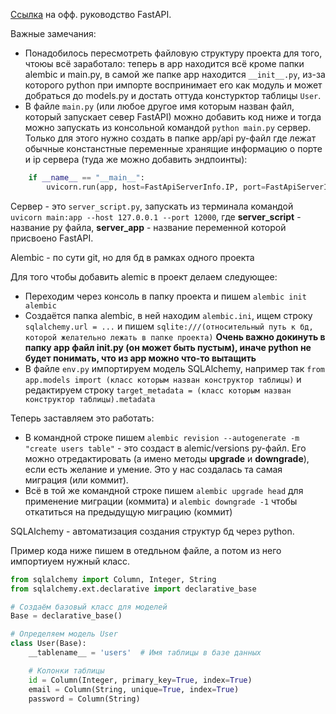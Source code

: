 [Ссылка](https://fastapi.tiangolo.com/ru/tutorial/first-steps/) на офф. руководство FastAPI.

Важные замечания:
- Понадобилось пересмотреть файловую структуру проекта для того, чтоюы всё заработало: теперь в app находится всё кроме папки alembic и main.py, в самой же папке app находится ```__init__.py```, из-за которого python при импорте воспринимает его как модуль и может добраться до models.py и достать оттуда констурктор таблицы ```User```.
- В файле ```main.py``` (или любое другое имя которым назван файл, который запускает север FastAPI) можно добавить код ниже и тогда можно запускать из консольной командой ```python main.py``` сервер. Только для этого нужно создать в папке app/api py-файл где лежат обычные констанстные переменные хранящие информацию о порте и ip сервера (туда же можно добавить эндпоинты):
```python
    if __name__ == "__main__":
        uvicorn.run(app, host=FastApiServerInfo.IP, port=FastApiServerInfo.PORT)
```

Сервер - это ```server_script.py```, запускать из терминала командой ```uvicorn main:app --host 127.0.0.1 --port 12000```, где **server_script** - название py файла, **server_app** - название переменной которой присвоено FastAPI.

Alembic - по сути git, но для бд в рамках одного проекта

Для того чтобы добавить alemic в проект делаем следующее:
- Переходим через консоль в папку проекта и пишем ```alembic init alembic```
- Создаётся папка alembic, в ней находим ```alembic.ini```, ищем строку ```sqlalchemy.url = ...``` и пишем ```sqlite:///(относительный путь к бд, которой желательно лежать в папке проекта)```
**Очень важно докинуть в папку app файл __init__.py (он может быть пустым), иначе python не будет понимать, что из app можно что-то вытащить**
- В файле ```env.py``` импортируем модель SQLAlchemy, например так ```from app.models import (класс которым назван конструктор таблицы)``` и редактируем строку ```target_metadata = (класс которым назван конструктор таблицы).metadata```

Теперь заставляем это работать:
- В командной строке пишем ```alembic revision --autogenerate -m "create users table"``` - это создаст в alemic/versions py-файл. Его можно отредактировать (а имено методы **upgrade** и **downgrade**), если есть желание и умение. Это у нас создалась та самая миграция (или коммит).
- Всё в той же командной строке пишем ```alembic upgrade head``` для применение миграции (коммита) и ```alembic downgrade -1``` чтобы откатиться на предыдущую миграцию (коммит) 

SQLAlchemy - автоматизация создания структур бд через python.

Пример кода ниже пишем в отедльном файле, а потом из него импортиуем нужный класс. 
```python
from sqlalchemy import Column, Integer, String
from sqlalchemy.ext.declarative import declarative_base

# Создаём базовый класс для моделей
Base = declarative_base()

# Определяем модель User
class User(Base):
    __tablename__ = 'users'  # Имя таблицы в базе данных

    # Колонки таблицы
    id = Column(Integer, primary_key=True, index=True)
    email = Column(String, unique=True, index=True)
    password = Column(String)
```